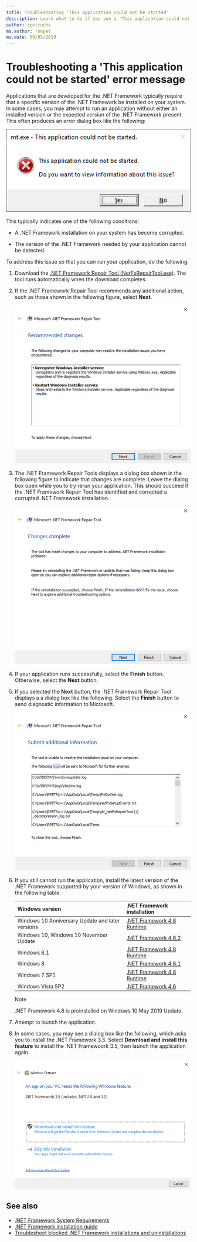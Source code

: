 ```yaml
---
title: Troubleshooting 'This application could not be started'
description: Learn what to do if you see a 'This application could not be started' dialog box.
author: rpetrusha
ms.author: ronpet
ms.date: 09/05/2019
---
```

# Troubleshooting a 'This application could not be started' error message

Applications that are developed for the .NET Framework typically require that a specific version of the .NET Framework be installed on your system. In some cases, you may attempt to run an application without either an installed version or the expected version of the .NET Framework present. This often produces an error dialog box like the following:

![This application could not be started](media/application-not-started/app-could-not-be-started.png)

This typically indicates one of the following conditions:

- A .NET Framework installation on your system has become corrupted.

- The version of the .NET Framework needed by your application cannot be detected.

To address this issue so that you can run your application, do the following:

1. Download the [.NET Framework Repair Tool (NetFxRepairTool.exe)](https://www.microsoft.com/download/details.aspx?id=30135). The tool runs automatically when the download completes.

1. If the .NET Framework Repair Tool recommends any additional action, such as those shown in the following figure, select **Next**.

   ![Recommended changes](media/application-not-started/repair-tool-recommended-changes.png)

1. The .NET Framework Repair Tools displays a dialog box shown in the following figure to indicate that changes are complete. Leave the dialog box open while you to try rerun your application. This should succeed if the .NET Framework Repair Tool has identified and corrected a corrupted .NET Framework installation.

   ![Recommended changes](media/application-not-started/repair-tool-changes-complete.png)

1. If your application runs successfully, select the **Finish** button. Otherwise, select the **Next** button.

1. If you selected the **Next** button, the .NET Framework Repair Tool displays a a dialog box like the following. Select the **Finish** button to send diagnostic information to Microsoft.

   ![Unable to resolve the problem](media/application-not-started/repair-tool-no-resolution.png)

1. If you still cannot run the application, install the latest version of the .NET Framework supported by your version of Windows, as shown in the following table.

   |Windows version|.NET Framework installation|
   |---|---|
   |Windows 10 Anniversary Update and later versions|[.NET Framework 4.8 Runtime](https://dotnet.microsoft.com/download/dotnet-framework/net48)|
   |Windows 10, Windows 10 November Update|[.NET Framework 4.6.2](https://www.microsoft.com/download/details.aspx?id=53345)|
   |Windows 8.1|[.NET Framework 4.8 Runtime](https://dotnet.microsoft.com/download/dotnet-framework/net48)|
   |Windows 8|[.NET Framework 4.6.1](https://www.microsoft.com/download/details.aspx?id=49981)|
   |Windows 7 SP1|[.NET Framework 4.8 Runtime](https://dotnet.microsoft.com/download/dotnet-framework/net48)|
   |Windows Vista SP2|[.NET Framework 4.6](https://www.microsoft.com/download/details.aspx?id=48130)|

   > [!NOTE]
   >  .NET Framework 4.8 is preinstalled on Windows 10 May 2019 Update.

1. Attempt to launch the application.

1. In some cases, you may see a dialog box like the following, which asks you to install the .NET Framework 3.5. Select **Download and install this feature** to install the .NET Framewoork 3.5, then launch the application again.

   ![Unable to resolve the problem](media/application-not-started/install-3-5.png)

## See also

- [.NET Framework System Requirements](../get-started/system-requirements.md)
- [.NET Framework installation guide](index.md)
- [Troubleshoot blocked .NET Framework installations and uninstallations](troubleshoot-blocked-installations-and-uninstallations.md)

